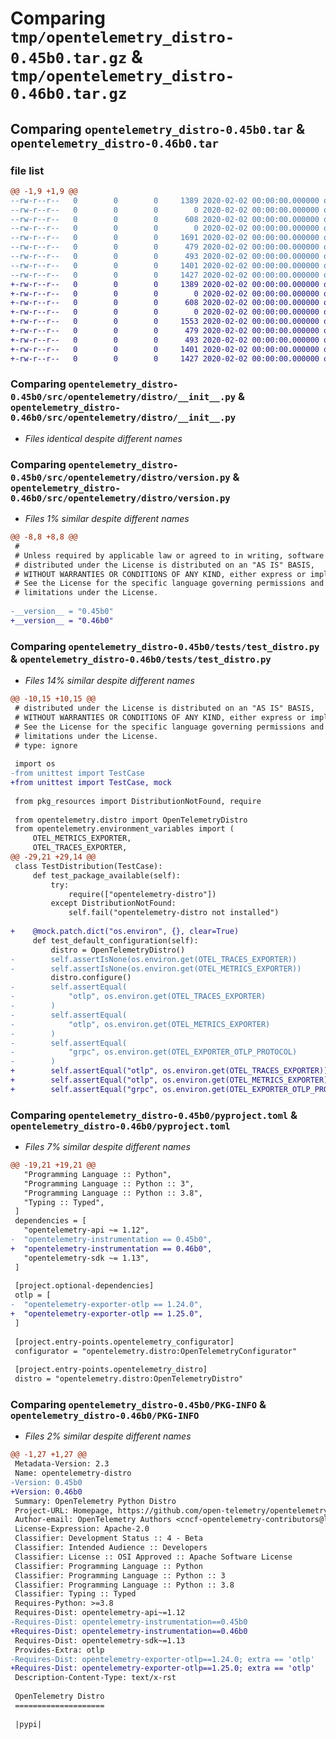 # Comparing `tmp/opentelemetry_distro-0.45b0.tar.gz` & `tmp/opentelemetry_distro-0.46b0.tar.gz`

## Comparing `opentelemetry_distro-0.45b0.tar` & `opentelemetry_distro-0.46b0.tar`

### file list

```diff
@@ -1,9 +1,9 @@
--rw-r--r--   0        0        0     1389 2020-02-02 00:00:00.000000 opentelemetry_distro-0.45b0/src/opentelemetry/distro/__init__.py
--rw-r--r--   0        0        0        0 2020-02-02 00:00:00.000000 opentelemetry_distro-0.45b0/src/opentelemetry/distro/py.typed
--rw-r--r--   0        0        0      608 2020-02-02 00:00:00.000000 opentelemetry_distro-0.45b0/src/opentelemetry/distro/version.py
--rw-r--r--   0        0        0        0 2020-02-02 00:00:00.000000 opentelemetry_distro-0.45b0/tests/__init__.py
--rw-r--r--   0        0        0     1691 2020-02-02 00:00:00.000000 opentelemetry_distro-0.45b0/tests/test_distro.py
--rw-r--r--   0        0        0      479 2020-02-02 00:00:00.000000 opentelemetry_distro-0.45b0/.gitignore
--rw-r--r--   0        0        0      493 2020-02-02 00:00:00.000000 opentelemetry_distro-0.45b0/README.rst
--rw-r--r--   0        0        0     1401 2020-02-02 00:00:00.000000 opentelemetry_distro-0.45b0/pyproject.toml
--rw-r--r--   0        0        0     1427 2020-02-02 00:00:00.000000 opentelemetry_distro-0.45b0/PKG-INFO
+-rw-r--r--   0        0        0     1389 2020-02-02 00:00:00.000000 opentelemetry_distro-0.46b0/src/opentelemetry/distro/__init__.py
+-rw-r--r--   0        0        0        0 2020-02-02 00:00:00.000000 opentelemetry_distro-0.46b0/src/opentelemetry/distro/py.typed
+-rw-r--r--   0        0        0      608 2020-02-02 00:00:00.000000 opentelemetry_distro-0.46b0/src/opentelemetry/distro/version.py
+-rw-r--r--   0        0        0        0 2020-02-02 00:00:00.000000 opentelemetry_distro-0.46b0/tests/__init__.py
+-rw-r--r--   0        0        0     1553 2020-02-02 00:00:00.000000 opentelemetry_distro-0.46b0/tests/test_distro.py
+-rw-r--r--   0        0        0      479 2020-02-02 00:00:00.000000 opentelemetry_distro-0.46b0/.gitignore
+-rw-r--r--   0        0        0      493 2020-02-02 00:00:00.000000 opentelemetry_distro-0.46b0/README.rst
+-rw-r--r--   0        0        0     1401 2020-02-02 00:00:00.000000 opentelemetry_distro-0.46b0/pyproject.toml
+-rw-r--r--   0        0        0     1427 2020-02-02 00:00:00.000000 opentelemetry_distro-0.46b0/PKG-INFO
```

### Comparing `opentelemetry_distro-0.45b0/src/opentelemetry/distro/__init__.py` & `opentelemetry_distro-0.46b0/src/opentelemetry/distro/__init__.py`

 * *Files identical despite different names*

### Comparing `opentelemetry_distro-0.45b0/src/opentelemetry/distro/version.py` & `opentelemetry_distro-0.46b0/src/opentelemetry/distro/version.py`

 * *Files 1% similar despite different names*

```diff
@@ -8,8 +8,8 @@
 #
 # Unless required by applicable law or agreed to in writing, software
 # distributed under the License is distributed on an "AS IS" BASIS,
 # WITHOUT WARRANTIES OR CONDITIONS OF ANY KIND, either express or implied.
 # See the License for the specific language governing permissions and
 # limitations under the License.
 
-__version__ = "0.45b0"
+__version__ = "0.46b0"
```

### Comparing `opentelemetry_distro-0.45b0/tests/test_distro.py` & `opentelemetry_distro-0.46b0/tests/test_distro.py`

 * *Files 14% similar despite different names*

```diff
@@ -10,15 +10,15 @@
 # distributed under the License is distributed on an "AS IS" BASIS,
 # WITHOUT WARRANTIES OR CONDITIONS OF ANY KIND, either express or implied.
 # See the License for the specific language governing permissions and
 # limitations under the License.
 # type: ignore
 
 import os
-from unittest import TestCase
+from unittest import TestCase, mock
 
 from pkg_resources import DistributionNotFound, require
 
 from opentelemetry.distro import OpenTelemetryDistro
 from opentelemetry.environment_variables import (
     OTEL_METRICS_EXPORTER,
     OTEL_TRACES_EXPORTER,
@@ -29,21 +29,14 @@
 class TestDistribution(TestCase):
     def test_package_available(self):
         try:
             require(["opentelemetry-distro"])
         except DistributionNotFound:
             self.fail("opentelemetry-distro not installed")
 
+    @mock.patch.dict("os.environ", {}, clear=True)
     def test_default_configuration(self):
         distro = OpenTelemetryDistro()
-        self.assertIsNone(os.environ.get(OTEL_TRACES_EXPORTER))
-        self.assertIsNone(os.environ.get(OTEL_METRICS_EXPORTER))
         distro.configure()
-        self.assertEqual(
-            "otlp", os.environ.get(OTEL_TRACES_EXPORTER)
-        )
-        self.assertEqual(
-            "otlp", os.environ.get(OTEL_METRICS_EXPORTER)
-        )
-        self.assertEqual(
-            "grpc", os.environ.get(OTEL_EXPORTER_OTLP_PROTOCOL)
-        )
+        self.assertEqual("otlp", os.environ.get(OTEL_TRACES_EXPORTER))
+        self.assertEqual("otlp", os.environ.get(OTEL_METRICS_EXPORTER))
+        self.assertEqual("grpc", os.environ.get(OTEL_EXPORTER_OTLP_PROTOCOL))
```

### Comparing `opentelemetry_distro-0.45b0/pyproject.toml` & `opentelemetry_distro-0.46b0/pyproject.toml`

 * *Files 7% similar despite different names*

```diff
@@ -19,21 +19,21 @@
   "Programming Language :: Python",
   "Programming Language :: Python :: 3",
   "Programming Language :: Python :: 3.8",
   "Typing :: Typed",
 ]
 dependencies = [
   "opentelemetry-api ~= 1.12",
-  "opentelemetry-instrumentation == 0.45b0",
+  "opentelemetry-instrumentation == 0.46b0",
   "opentelemetry-sdk ~= 1.13",
 ]
 
 [project.optional-dependencies]
 otlp = [
-  "opentelemetry-exporter-otlp == 1.24.0",
+  "opentelemetry-exporter-otlp == 1.25.0",
 ]
 
 [project.entry-points.opentelemetry_configurator]
 configurator = "opentelemetry.distro:OpenTelemetryConfigurator"
 
 [project.entry-points.opentelemetry_distro]
 distro = "opentelemetry.distro:OpenTelemetryDistro"
```

### Comparing `opentelemetry_distro-0.45b0/PKG-INFO` & `opentelemetry_distro-0.46b0/PKG-INFO`

 * *Files 2% similar despite different names*

```diff
@@ -1,27 +1,27 @@
 Metadata-Version: 2.3
 Name: opentelemetry-distro
-Version: 0.45b0
+Version: 0.46b0
 Summary: OpenTelemetry Python Distro
 Project-URL: Homepage, https://github.com/open-telemetry/opentelemetry-python-contrib/tree/main/opentelemetry-distro
 Author-email: OpenTelemetry Authors <cncf-opentelemetry-contributors@lists.cncf.io>
 License-Expression: Apache-2.0
 Classifier: Development Status :: 4 - Beta
 Classifier: Intended Audience :: Developers
 Classifier: License :: OSI Approved :: Apache Software License
 Classifier: Programming Language :: Python
 Classifier: Programming Language :: Python :: 3
 Classifier: Programming Language :: Python :: 3.8
 Classifier: Typing :: Typed
 Requires-Python: >=3.8
 Requires-Dist: opentelemetry-api~=1.12
-Requires-Dist: opentelemetry-instrumentation==0.45b0
+Requires-Dist: opentelemetry-instrumentation==0.46b0
 Requires-Dist: opentelemetry-sdk~=1.13
 Provides-Extra: otlp
-Requires-Dist: opentelemetry-exporter-otlp==1.24.0; extra == 'otlp'
+Requires-Dist: opentelemetry-exporter-otlp==1.25.0; extra == 'otlp'
 Description-Content-Type: text/x-rst
 
 OpenTelemetry Distro
 ====================
 
 |pypi|
```


